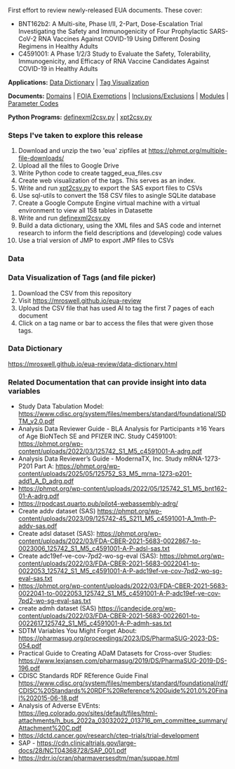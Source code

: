 First effort to review newly-released EUA documents. 
These cover:
- BNT162b2: A Multi-site, Phase I/II, 2-Part, Dose-Escalation Trial Investigating the Safety and Immunogenicity of Four Prophylactic SARS-CoV-2 RNA Vaccines Against COVID-19 Using Different Dosing Regimens in Healthy Adults
- C4591001: A Phase 1/2/3 Study to Evaluate the Safety, Tolerability, Immunogenicity, and Efficacy of RNA Vaccine Candidates Against COVID-19 in Healthy Adults

**Applications:**
[Data Dictionary](data-dictionary.html) | [Tag Visualization](index.html)

**Documents:**
[Domains](documentation/domains.txt) | [FOIA Exemptions](documentation/FOIA-exemptions.md) | [Inclusions/Exclusions](documentation/inclusion-exclusion.txt) | 
[Modules](documentation/modules.md) | [Parameter Codes](documentation/documentation-paramcd.md)


**Python Programs:**
[definexml2csv.py](definexml2csv_csv.py) | [xpt2csv.py](xpt2csv.py)


### Steps I've taken to explore this release
1. Download and unzip the two 'eua' zipfiles at https://phmpt.org/multiple-file-downloads/
2. Upload all the files to Google Drive
4. Write Python code to create tagged_eua_files.csv
5. Create web visualization of the tags. This serves as an index.
6. Write and run [xpt2csv.py](xpt2csv.py) to export the SAS export files to CSVs
7. Use sql-utils to convert the 158 CSV files to asingle SQLite database
8. Create a Google Compute Engine virtual machine with a virtual environment to view all 158 tables in Datasette
9. Write and run [definexml2csv.py](definexml2csv.py)
10. Build a data dictionary, using the XML files and SAS code and internet research to inform the field descriptions and (developing) code values
11. Use a trial version of JMP to export JMP files to CSVs

### Data

### Data Visualization of Tags (and file picker)
1. Download the CSV from this repository
2. Visit https://mroswell.github.io/eua-review
3. Upload the CSV file that has used AI to tag the first 7 pages of each document
4. Click on a tag name or bar to access the files that were given those tags.

### Data Dictionary

https://mroswell.github.io/eua-review/data-dictionary.html

### Related Documentation that can provide insight into data variables
- Study Data Tabulation Model: https://www.cdisc.org/system/files/members/standard/foundational/SDTM_v2.0.pdf
- Analysis Data Reviewer Guide - BLA Analysis for Participants ≥16 Years of Age BioNTech SE and PFIZER INC.
Study C4591001: https://phmpt.org/wp-content/uploads/2022/03/125742_S1_M5_c4591001-A-adrg.pdf
- Analysis Data Reviewer’s Guide - ModernaTX, Inc. Study mRNA-1273-P201 Part A: https://phmpt.org/wp-content/uploads/2025/05/125752_S3_M5_mrna-1273-p201-add1_A_D_adrg.pdf
- https://phmpt.org/wp-content/uploads/2022/05/125742_S1_M5_bnt162-01-A-adrg.pdf
- https://rpodcast.quarto.pub/pilot4-webassembly-adrg/
- Create addv dataset (SAS) https://phmpt.org/wp-content/uploads/2023/09/125742-45_S211_M5_c4591001-A_1mth-P-addv-sas.pdf
- Create adsl dataset (SAS): https://phmpt.org/wp-content/uploads/2022/03/FDA-CBER-2021-5683-0022867-to-0023006_125742_S1_M5_c4591001-A-P-adsl-sas.txt
- Create adc19ef-ve-cov-7pd2-wo-sg-eval (SAS): https://phmpt.org/wp-content/uploads/2022/03/FDA-CBER-2021-5683-0022041-to-0022053_125742_S1_M5_c4591001-A-P-adc19ef-ve-cov-7pd2-wo-sg-eval-sas.txt
- https://phmpt.org/wp-content/uploads/2022/03/FDA-CBER-2021-5683-0022041-to-0022053_125742_S1_M5_c4591001-A-P-adc19ef-ve-cov-7pd2-wo-sg-eval-sas.txt
- create admh dataset (SAS) https://icandecide.org/wp-content/uploads/2022/03/FDA-CBER-2021-5683-0022601-to-0022617_125742_S1_M5_c4591001-A-P-admh-sas.txt
- SDTM Variables You Might Forget About: https://pharmasug.org/proceedings/2023/DS/PharmaSUG-2023-DS-054.pdf
- Practical Guide to Creating ADaM Datasets for Cross-over Studies: https://www.lexjansen.com/pharmasug/2019/DS/PharmaSUG-2019-DS-196.pdf
- CDISC Standards RDF REference Guide Final https://www.cdisc.org/system/files/members/standard/foundational/rdf/CDISC%20Standards%20RDF%20Reference%20Guide%201.0%20Final%202015-06-18.pdf
- Analysis of Adverse EVEnts: https://leg.colorado.gov/sites/default/files/html-attachments/h_bus_2022a_03032022_013716_pm_committee_summary/Attachment%20C.pdf
- https://dctd.cancer.gov/research/ctep-trials/trial-development
- SAP - https://cdn.clinicaltrials.gov/large-docs/28/NCT04368728/SAP_001.pdf
- https://rdrr.io/cran/pharmaversesdtm/man/suppae.html



